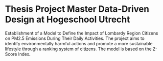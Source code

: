# Thesis Project Master Data-Driven Design at Hogeschool Utrecht
Establishment of a Model to Define the Impact of Lombardy Region Citizens on PM2.5 Emissions During Their Daily Activities.
The project aims to identify environmentally harmful actions and promote a more sustainable lifestyle through a ranking system of citizens. The model is based on the Z-Score Index.
